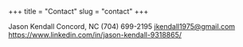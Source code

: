 +++
title = "Contact"
slug = "contact"
+++

Jason Kendall
Concord, NC
(704) 699-2195
jkendall1975@gmail.com
https://www.linkedin.com/in/jason-kendall-9318865/